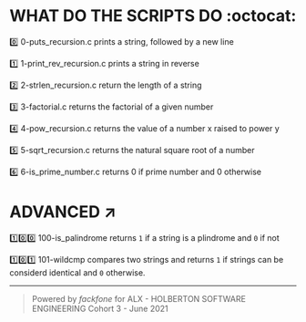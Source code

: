 # WHAT DO THE SCRIPTS DO :octocat:

:zero: 0-puts_recursion.c prints a string, followed by a new line

:one: 1-print_rev_recursion.c prints a string in reverse

:two: 2-strlen_recursion.c return the length of a string

:three: 3-factorial.c returns the factorial of a given number

:four: 4-pow_recursion.c returns the value of a number x raised to power y

:five: 5-sqrt_recursion.c returns the natural square root of a number

:six: 6-is_prime_number.c returns 0 if prime number and 0 otherwise

# ADVANCED :arrow_upper_right:

:one::zero::zero: 100-is_palindrome returns `1` if a string is a plindrome and `0` if not

:one::zero::one: 101-wildcmp compares two strings and  returns `1` if strings can be considerd identical  and `0` otherwise.




******************************************************************************
> Powered by *fackfone* for ALX - HOLBERTON SOFTWARE ENGINEERING Cohort 3 - June 2021
